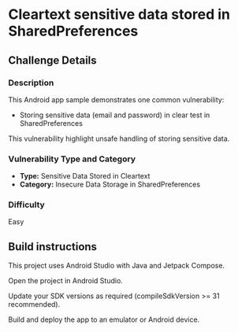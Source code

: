 # Cleartext sensitive data stored in SharedPreferences

## Challenge Details

### Description

This Android app sample demonstrates one common vulnerability:

- Storing sensitive data (email and password) in clear test in SharedPreferences

This vulnerability highlight unsafe handling of storing sensitive data.

### Vulnerability Type and Category
- **Type:** Sensitive Data Stored in Cleartext
- **Category:** Insecure Data Storage in SharedPreferences

### Difficulty
Easy

## Build instructions
This project uses Android Studio with Java and Jetpack Compose.

Open the project in Android Studio.

Update your SDK versions as required (compileSdkVersion >= 31 recommended).

Build and deploy the app to an emulator or Android device.